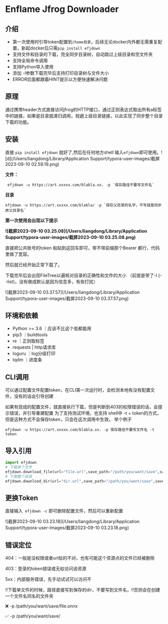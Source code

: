 # Enflame Jfrog Downloader

## 介绍

- 第一次使用时引导token配置到`/home目录`，后续无论docker内外都无需重复配置，新起docker后只需`pip install efjdown`
- 支持文件和目录的下载，完全同步目录树，自动跳过上级目录和空文件夹
- 支持全局命令调用
- 支持Python导入使用
- 添加 -l参数下载完毕后支持打印目录树与文件大小
- ERROR后面都跟着HINT提示以方便快速解决问题

## 原理

通过携带header方式直接访问jfrog的HTTP接口，通过正则表达式取出所有a标签中的链接，如果是目录就递归调用，规避上级目录链接，以此实现了同步整个目录下载的功能。

## 安装

直接 `pip install efjdown` 就好了,然后在任何地方shell 输入`efjdown`即可使用。![d](/Users/liangdong/Library/Application Support/typora-user-images/截屏2023-09-10 02.59.19.png)

**文件：**

```shell
 efjdown -u https://art.xxxxx.com/blabla.xx. -p `保存路径不要写文件名`
```

**目录** 

```shell
efjdown -u https://art.xxxxx.com/blabla/ -p `保存父目录的名字，不写就是同步原父目录名`
```

**第一次使用会出现以下提示**

**![截屏2023-09-10 03.25.08](/Users/liangdong/Library/Application Support/typora-user-images/截屏2023-09-10 03.25.08.png)**

直接把公共账号的token 粘贴到这回车即可，带不带前缀那个Bearer  都行，代码里做了宽容。

然后就已经开始正常下载了。

下载完毕后会出现FileTree以遍核对目录的正确性和文件的大小 （前提是带了-l (--list)，没有做成默认是因为信息多，有些打扰）

![截屏2023-09-10 03.37.57](/Users/liangdong/Library/Application Support/typora-user-images/截屏2023-09-10 03.37.57.png)

## 环境和依赖

- Python >= 3.6 ｜应该不比这个低都能用
- pip3 ｜buildtools
- re ｜正则取<a>标签
- requests | http请求库
- loguru ｜log分级打印
- tqdm ｜进度条

## CLI调用

可以通过配置文件配置token，在CLI第一次运行时，会检测本地有没有配置文件，没有的话会引导创建

如果有现成的配置文件，就直接执行下载，但是判断到403的权限错误的话，会提示错误，并引导重建配置
为了支持测试环境，也支持 shell中 -t + token的方式，但是这种方式不会保存token，只会在这次调用中生效。
举个例子

```shell
efjdown -u https://art.xxxxx.com/blabla.xx. -p 保存路径不要写文件名 -t token
```



## 导入引用

```python
import efjdown
# 下载单个文件
efjdown.download_file(url="file.url",save_path="/path/you/want/save",save_name="不写这个参数就是原名字")
# 下载整个目录
efjdown.download_dir(url="dir.url",save_path="/path/you/want/save",save_name="不写这个参数就是原名字")
```

## 更换Token

直接输入` efjdown -c` 即可删除配置文件，然后可以重新配置

![截屏2023-09-10 03.23.18](/Users/liangdong/Library/Application Support/typora-user-images/截屏2023-09-10 03.23.18.png)

## 错误定位

404：一般是没权限或者url给的不对，也有可能这个资源点的文件已经被删除

403：登录的token错误或无权访问该资源

5xx：内部服务错误，先手动试试可以访问不

‼️下载单文件的时候，路径直接写到保存的dir，不要写到文件名，‼️否则会在创建一个文件名同名的文件夹

❌ -p /path/you/want/save/file.onnx

✅ -p /path/you/want/save/